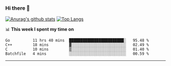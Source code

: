 ### Hi there 👋

<!--
**Yiwen-Chan/Yiwen-Chan** is a ✨ _special_ ✨ repository because its `README.md` (this file) appears on your GitHub profile.

Here are some ideas to get you started:

- 🔭 I’m currently working on ...
- 🌱 I’m currently learning ...
- 👯 I’m looking to collaborate on ...
- 🤔 I’m looking for help with ...
- 💬 Ask me about ...
- 📫 How to reach me: ...
- 😄 Pronouns: ...
- ⚡ Fun fact: ...
-->
[![Anurag's github stats](https://github-readme-stats.vercel.app/api?username=Yiwen-Chan)](https://github.com/anuraghazra/github-readme-stats)
[![Top Langs](https://github-readme-stats.vercel.app/api/top-langs/?username=Yiwen-Chan)](https://github.com/anuraghazra/github-readme-stats)

📊 **This week I spent my time on**
<!--START_SECTION:waka-->
```text
Go          11 hrs 40 mins  ████████████████████████░   95.48 % 
C++         18 mins         ▓░░░░░░░░░░░░░░░░░░░░░░░░   02.49 % 
C           10 mins         ▒░░░░░░░░░░░░░░░░░░░░░░░░   01.40 % 
Batchfile   4 mins          ░░░░░░░░░░░░░░░░░░░░░░░░░   00.59 % 
```
<!--END_SECTION:waka-->

***

